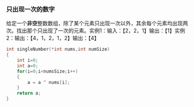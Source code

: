 ### 只出现一次的数字

给定一个**非空**整数数组，除了某个元素只出现一次以外，其余每个元素均出现两次。找出那个只出现了一次的元素。实例1：输入：【2，2，1】输出：【1】实例2：输出：【4，1，2，1，2】输出：【4】

```c
int singleNumber(*int nums,int numSize)
{
    int i=0;
    int a=0;
    for(i=0;i<numsSize;i++)
    {
        a = a ^ nums[i];
    }
    return a;
}
```

